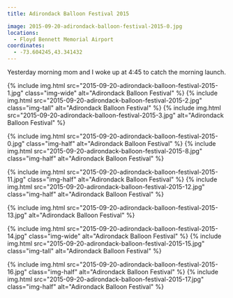 ```yaml
---
title: Adirondack Balloon Festival 2015

image: 2015-09-20-adirondack-balloon-festival-2015-0.jpg
locations:
  - Floyd Bennett Memorial Airport
coordinates:
  - -73.604245,43.341432
---
```


Yesterday morning mom and I woke up at 4:45 to catch the morning launch.

<div class="photos">
{% include img.html src="2015-09-20-adirondack-balloon-festival-2015-1.jpg" class="img-wide" alt="Adirondack Balloon Festival" %}
{% include img.html src="2015-09-20-adirondack-balloon-festival-2015-2.jpg" class="img-tall" alt="Adirondack Balloon Festival" %}
{% include img.html src="2015-09-20-adirondack-balloon-festival-2015-3.jpg" alt="Adirondack Balloon Festival" %}

{% include img.html src="2015-09-20-adirondack-balloon-festival-2015-0.jpg" class="img-half" alt="Adirondack Balloon Festival" %}
{% include img.html src="2015-09-20-adirondack-balloon-festival-2015-8.jpg" class="img-half" alt="Adirondack Balloon Festival" %}

{% include img.html src="2015-09-20-adirondack-balloon-festival-2015-11.jpg" class="img-half" alt="Adirondack Balloon Festival" %}
{% include img.html src="2015-09-20-adirondack-balloon-festival-2015-12.jpg" class="img-half" alt="Adirondack Balloon Festival" %}

{% include img.html src="2015-09-20-adirondack-balloon-festival-2015-13.jpg" alt="Adirondack Balloon Festival" %}

{% include img.html src="2015-09-20-adirondack-balloon-festival-2015-14.jpg" class="img-wide" alt="Adirondack Balloon Festival" %}
{% include img.html src="2015-09-20-adirondack-balloon-festival-2015-15.jpg" class="img-tall" alt="Adirondack Balloon Festival" %}

{% include img.html src="2015-09-20-adirondack-balloon-festival-2015-16.jpg" class="img-half" alt="Adirondack Balloon Festival" %}
{% include img.html src="2015-09-20-adirondack-balloon-festival-2015-17.jpg" class="img-half" alt="Adirondack Balloon Festival" %}

</div>
